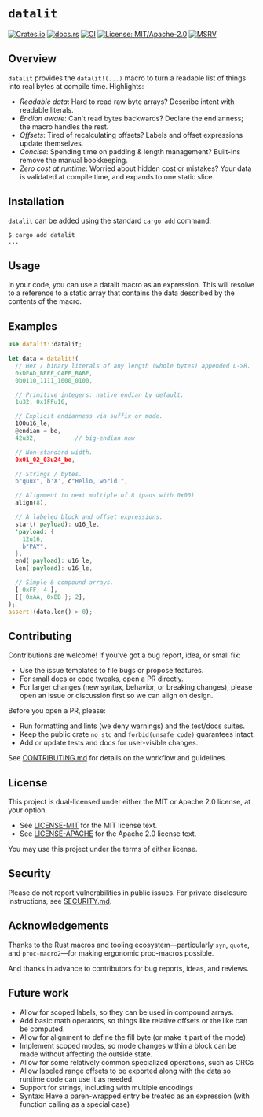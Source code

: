 # `datalit`

[![Crates.io](https://img.shields.io/crates/v/datalit.svg)](https://crates.io/crates/datalit)
[![docs.rs](https://docs.rs/datalit/badge.svg)](https://docs.rs/datalit)
[![CI](https://github.com/naerbnic/datalit/actions/workflows/ci.yaml/badge.svg?branch=main)](https://github.com/naerbnic/datalit/actions/workflows/ci.yaml)
[![License: MIT/Apache-2.0](https://img.shields.io/badge/license-MIT%2FApache--2.0-blue.svg)](https://github.com/naerbnic/datalit#license)
[![MSRV](https://img.shields.io/badge/MSRV-1.89-blue)](./CONTRIBUTING.md#toolchains--msrv)

## Overview

`datalit` provides the `datalit!(...)` macro to turn a readable list of things
into real bytes at compile time. Highlights:

- _Readable data_: Hard to read raw byte arrays? Describe intent with readable
  literals.
- _Endian aware_: Can't read bytes backwards? Declare the endianness; the
  macro handles the rest.
- _Offsets_: Tired of recalculating offsets? Labels and
  offset expressions update themselves.
- _Concise_: Spending time on padding & length management? Built-ins remove
  the manual bookkeeping.
- _Zero cost at runtime_: Worried about hidden cost or mistakes? Your data is
  validated at compile time, and expands to one static slice.

## Installation

`datalit` can be added using the standard `cargo add` command:

```shell
$ cargo add datalit
...
```

## Usage

In your code, you can use a datalit macro as an expression. This will resolve
to a reference to a static array that contains the data described by the
contents of the macro.

## Examples

```rust
use datalit::datalit;

let data = datalit!(
  // Hex / binary literals of any length (whole bytes) appended L->R.
  0xDEAD_BEEF_CAFE_BABE,
  0b0110_1111_1000_0100,

  // Primitive integers: native endian by default.
  1u32, 0x1FFu16,

  // Explicit endianness via suffix or mode.
  100u16_le,
  @endian = be,
  42u32,           // big-endian now

  // Non-standard width.
  0x01_02_03u24_be,

  // Strings / bytes.
  b"quux", b'X', c"Hello, world!",

  // Alignment to next multiple of 8 (pads with 0x00)
  align(8),

  // A labeled block and offset expressions.
  start('payload): u16_le,
  'payload: {
    12u16,
    b"PAY",
  },
  end('payload): u16_le,
  len('payload): u16_le,

  // Simple & compound arrays.
  [ 0xFF; 4 ],
  [{ 0xAA, 0xBB }; 2],
);
assert!(data.len() > 0);
```

## Contributing

Contributions are welcome! If you’ve got a bug report, idea, or small fix:

- Use the issue templates to file bugs or propose features.
- For small docs or code tweaks, open a PR directly.
- For larger changes (new syntax, behavior, or breaking changes), please open an issue or discussion first so we can align on design.

Before you open a PR, please:

- Run formatting and lints (we deny warnings) and the test/docs suites.
- Keep the public crate `no_std` and `forbid(unsafe_code)` guarantees intact.
- Add or update tests and docs for user-visible changes.

See [CONTRIBUTING.md](./CONTRIBUTING.md) for details on the workflow and guidelines.

## License

This project is dual-licensed under either the MIT or Apache 2.0 license, at
your option.

- See [LICENSE-MIT](./LICENSE-MIT) for the MIT license text.
- See [LICENSE-APACHE](./LICENSE-APACHE) for the Apache 2.0 license text.

You may use this project under the terms of either license.

## Security

Please do not report vulnerabilities in public issues. For private disclosure instructions, see [SECURITY.md](./SECURITY.md).

## Acknowledgements

Thanks to the Rust macros and tooling ecosystem—particularly `syn`, `quote`, and `proc-macro2`—for making ergonomic proc-macros possible.

And thanks in advance to contributors for bug reports, ideas, and reviews.

## Future work

- Allow for scoped labels, so they can be used in compound arrays.
- Add basic math operators, so things like relative offsets or the like can be
  computed.
- Allow for alignment to define the fill byte (or make it part of the mode)
- Implement scoped modes, so mode changes within a block can be made without
  affecting the outside state.
- Allow for some relatively common specialized operations, such as CRCs
- Allow labeled range offsets to be exported along with the data so runtime
  code can use it as needed.
- Support for strings, including with multiple encodings
- Syntax: Have a paren-wrapped entry be treated as an expression (with
  function calling as a special case)
